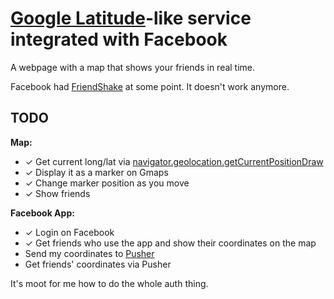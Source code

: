 # [Google Latitude](https://latitude.google.com/latitude/)-like service integrated with Facebook

A webpage with a map that shows your friends in real time.

Facebook had [FriendShake](https://www.facebook.com/friendsshake) at some point. It doesn't work anymore.


## TODO

**Map:**  
* ✓ Get current long/lat via [navigator.geolocation.getCurrentPositionDraw](http://diveintohtml5.info/geolocation.html)
* ✓ Display it as a marker on Gmaps
* ✓ Change marker position as you move
* ✓ Show friends

**Facebook App:**  
* ✓ Login on Facebook
* ✓ Get friends who use the app and show their coordinates on the map
* Send my coordinates to [Pusher](http://pusher.com/)
* Get friends' coordinates via Pusher

It's moot for me how to do the whole auth thing.
